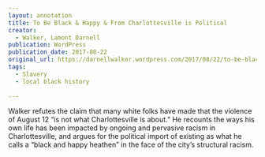 ```yaml
---
layout: annotation
title: To Be Black & Happy & From Charlottesville is Political
creator: 
  - Walker, Lamont Darnell  
publication: WordPress
publication_date: 2017-08-22
original_url: https://darnellwalker.wordpress.com/2017/08/22/to-be-black-happy-from-charlottesville-is-political/
tags:
  - Slavery 
  - local black history
  
---
```

Walker refutes the claim that many white folks have made that the violence of August 12 “is not what Charlottesville is about.” He recounts the ways his own life has been impacted by ongoing and pervasive racism in Charlottesville, and argues for the political import of existing as what he calls a “black and happy heathen” in the face of the city’s structural racism.
